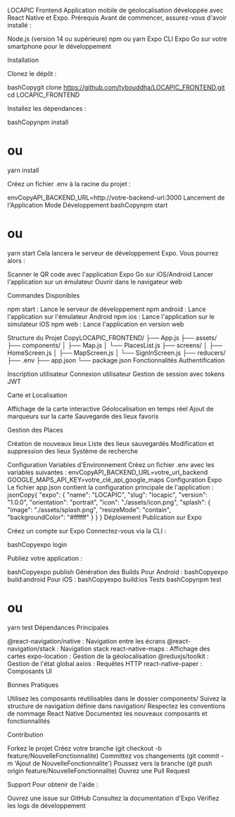 LOCAPIC Frontend
Application mobile de géolocalisation développée avec React Native et Expo.
Prérequis
Avant de commencer, assurez-vous d'avoir installé :

Node.js (version 14 ou supérieure)
npm ou yarn
Expo CLI
Expo Go sur votre smartphone pour le développement

Installation

Clonez le dépôt :

bashCopygit clone https://github.com/tybouddha/LOCAPIC_FRONTEND.git
cd LOCAPIC_FRONTEND

Installez les dépendances :

bashCopynpm install
# ou
yarn install

Créez un fichier .env à la racine du projet :

envCopyAPI_BACKEND_URL=http://votre-backend-url:3000
Lancement de l'Application
Mode Développement
bashCopynpm start
# ou
yarn start
Cela lancera le serveur de développement Expo. Vous pourrez alors :

Scanner le QR code avec l'application Expo Go sur iOS/Android
Lancer l'application sur un émulateur
Ouvrir dans le navigateur web

Commandes Disponibles

npm start : Lance le serveur de développement
npm android : Lance l'application sur l'émulateur Android
npm ios : Lance l'application sur le simulateur iOS
npm web : Lance l'application en version web

Structure du Projet
CopyLOCAPIC_FRONTEND/
├── App.js
├── assets/
├── components/
│   ├── Map.js
│   └── PlacesList.js
├── screens/
│   ├── HomeScreen.js
│   ├── MapScreen.js
│   └── SignInScreen.js
├── reducers/
├── .env
├── app.json
└── package.json
Fonctionnalités
Authentification

Inscription utilisateur
Connexion utilisateur
Gestion de session avec tokens JWT

Carte et Localisation

Affichage de la carte interactive
Géolocalisation en temps réel
Ajout de marqueurs sur la carte
Sauvegarde des lieux favoris

Gestion des Places

Création de nouveaux lieux
Liste des lieux sauvegardés
Modification et suppression des lieux
Système de recherche

Configuration
Variables d'Environnement
Créez un fichier .env avec les variables suivantes :
envCopyAPI_BACKEND_URL=votre_url_backend
GOOGLE_MAPS_API_KEY=votre_clé_api_google_maps
Configuration Expo
Le fichier app.json contient la configuration principale de l'application :
jsonCopy{
  "expo": {
    "name": "LOCAPIC",
    "slug": "locapic",
    "version": "1.0.0",
    "orientation": "portrait",
    "icon": "./assets/icon.png",
    "splash": {
      "image": "./assets/splash.png",
      "resizeMode": "contain",
      "backgroundColor": "#ffffff"
    }
  }
}
Déploiement
Publication sur Expo

Créez un compte sur Expo
Connectez-vous via la CLI :

bashCopyexpo login

Publiez votre application :

bashCopyexpo publish
Génération des Builds
Pour Android :
bashCopyexpo build:android
Pour iOS :
bashCopyexpo build:ios
Tests
bashCopynpm test
# ou
yarn test
Dépendances Principales

@react-navigation/native : Navigation entre les écrans
@react-navigation/stack : Navigation stack
react-native-maps : Affichage des cartes
expo-location : Gestion de la géolocalisation
@reduxjs/toolkit : Gestion de l'état global
axios : Requêtes HTTP
react-native-paper : Composants UI

Bonnes Pratiques

Utilisez les composants réutilisables dans le dossier components/
Suivez la structure de navigation définie dans navigation/
Respectez les conventions de nommage React Native
Documentez les nouveaux composants et fonctionnalités

Contribution

Forkez le projet
Créez votre branche (git checkout -b feature/NouvelleFonctionnalite)
Committez vos changements (git commit -m 'Ajout de NouvelleFonctionnalite')
Poussez vers la branche (git push origin feature/NouvelleFonctionnalite)
Ouvrez une Pull Request

Support
Pour obtenir de l'aide :

Ouvrez une issue sur GitHub
Consultez la documentation d'Expo
Vérifiez les logs de développement

